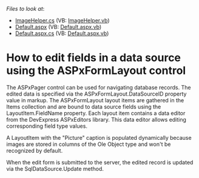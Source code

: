 <!-- default file list -->
*Files to look at*:

* [ImageHelper.cs](./CS/App_Code/ImageHelper.cs) (VB: [ImageHelper.vb](./VB/App_Code/ImageHelper.vb))
* [Default.aspx](./CS/Default.aspx) (VB: [Default.aspx.vb](./VB/Default.aspx.vb))
* [Default.aspx.cs](./CS/Default.aspx.cs) (VB: [Default.aspx.vb](./VB/Default.aspx.vb))
<!-- default file list end -->
# How to edit fields in a data source using the ASPxFormLayout control


<p>The ASPxPager control can be used for navigating database records. The edited data is specified via the ASPxFormLayout.DataSourceID property value in markup. The ASPxFormLayout layout items are gathered in the Items collection and are bound to data source fields using the LayoutItem.FieldName property. Each layout item contains a data editor from the DevExpress ASPxEditors library.  This data editor allows editing corresponding field type values.</p><p>A LayoutItem with the "Picture" caption  is populated dynamically because images are stored in columns of the Ole Object type and won't be recognized  by default.</p><p>When the edit form is submitted to the server, the edited record is updated via the SqlDataSource.Update method.</p>

<br/>


